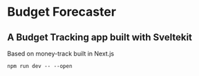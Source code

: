 # Budget Forecaster

## A Budget Tracking app built with Sveltekit

Based on money-track built in Next.js

`npm run dev -- --open`